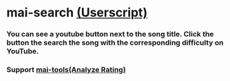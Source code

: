 # mai-search [(Userscript)](https://github.com/hwtam/mai-search/blob/main/mai%20search.js)

### You can see a youtube button next to the song title. Click the button the search the song with the corresponding difficulty on YouTube.

### Support [mai-tools(Analyze Rating)](https://github.com/myjian/mai-tools)
